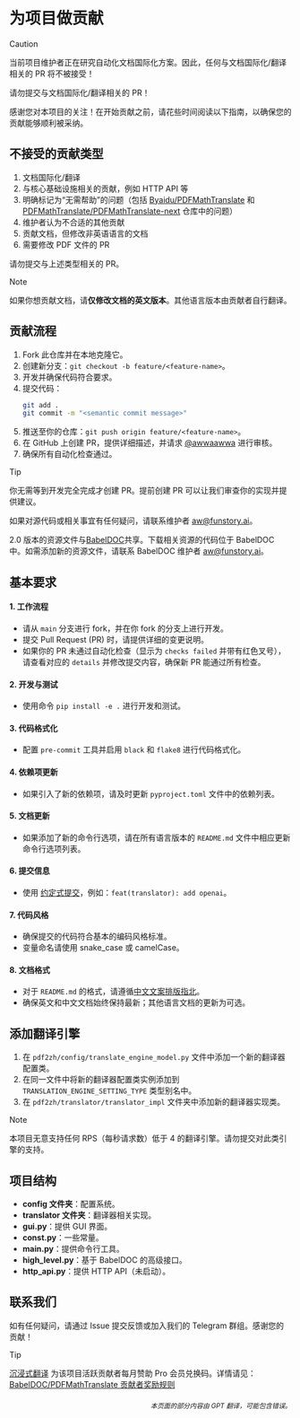# 为项目做贡献

> [!CAUTION]
>
> 当前项目维护者正在研究自动化文档国际化方案。因此，任何与文档国际化/翻译相关的 PR 将不被接受！
>
> 请勿提交与文档国际化/翻译相关的 PR！

感谢您对本项目的关注！在开始贡献之前，请花些时间阅读以下指南，以确保您的贡献能够顺利被采纳。

## 不接受的贡献类型

1. 文档国际化/翻译  
2. 与核心基础设施相关的贡献，例如 HTTP API 等  
3. 明确标记为“无需帮助”的问题（包括 [Byaidu/PDFMathTranslate](Byaidu/PDFMathTranslate) 和 [PDFMathTranslate/PDFMathTranslate-next](PDFMathTranslate/PDFMathTranslate-next) 仓库中的问题）  
4. 维护者认为不合适的其他贡献  
5. 贡献文档，但修改非英语语言的文档  
6. 需要修改 PDF 文件的 PR

请勿提交与上述类型相关的 PR。

> [!NOTE]
>
> 如果你想贡献文档，请**仅修改文档的英文版本**。其他语言版本由贡献者自行翻译。

## 贡献流程

1. Fork 此仓库并在本地克隆它。
2. 创建新分支：`git checkout -b feature/<feature-name>`。
3. 开发并确保代码符合要求。
4. 提交代码：
   ```bash
   git add .
   git commit -m "<semantic commit message>"
   ```
5. 推送至你的仓库：`git push origin feature/<feature-name>`。
6. 在 GitHub 上创建 PR，提供详细描述，并请求 [@awwaawwa](https://github.com/awwaawwa) 进行审核。
7. 确保所有自动化检查通过。

> [!TIP]
>
> 你无需等到开发完全完成才创建 PR。提前创建 PR 可以让我们审查你的实现并提供建议。
>
> 如果对源代码或相关事宜有任何疑问，请联系维护者 aw@funstory.ai。
>
> 2.0 版本的资源文件与[BabelDOC](https://github.com/funstory-ai/BabelDOC)共享。下载相关资源的代码位于 BabelDOC 中。如需添加新的资源文件，请联系 BabelDOC 维护者 aw@funstory.ai。

## 基本要求

<h4 id="sop">1. 工作流程</h4>

   - 请从 `main` 分支进行 fork，并在你 fork 的分支上进行开发。
   - 提交 Pull Request (PR) 时，请提供详细的变更说明。
   - 如果你的 PR 未通过自动化检查（显示为 `checks failed` 并带有红色叉号），请查看对应的 `details` 并修改提交内容，确保新 PR 能通过所有检查。


<h4 id="dev&test">2. 开发与测试</h4>

   - 使用命令 `pip install -e .` 进行开发和测试。


<h4 id="format">3. 代码格式化</h4>

   - 配置 `pre-commit` 工具并启用 `black` 和 `flake8` 进行代码格式化。


<h4 id="requpdate">4. 依赖项更新</h4>

   - 如果引入了新的依赖项，请及时更新 `pyproject.toml` 文件中的依赖列表。


<h4 id="docupdate">5. 文档更新</h4>

   - 如果添加了新的命令行选项，请在所有语言版本的 `README.md` 文件中相应更新命令行选项列表。


<h4 id="commitmsg">6. 提交信息</h4>

   - 使用 [约定式提交](https://www.conventionalcommits.org/en/v1.0.0/)，例如：`feat(translator): add openai`。


<h4 id="codestyle">7. 代码风格</h4>

   - 确保提交的代码符合基本的编码风格标准。
   - 变量命名请使用 snake_case 或 camelCase。


<h4 id="doctypo">8. 文档格式</h4>

   - 对于 `README.md` 的格式，请遵循[中文文案排版指北](https://github.com/sparanoid/chinese-copywriting-guidelines)。
   - 确保英文和中文文档始终保持最新；其他语言文档的更新为可选。

## 添加翻译引擎

1. 在 `pdf2zh/config/translate_engine_model.py` 文件中添加一个新的翻译器配置类。
2. 在同一文件中将新的翻译器配置类实例添加到 `TRANSLATION_ENGINE_SETTING_TYPE` 类型别名中。
3. 在 `pdf2zh/translator/translator_impl` 文件夹中添加新的翻译器实现类。

> [!NOTE]
>
> 本项目无意支持任何 RPS（每秒请求数）低于 4 的翻译引擎。请勿提交对此类引擎的支持。

## 项目结构

- **config 文件夹**：配置系统。
- **translator 文件夹**：翻译器相关实现。
- **gui.py**：提供 GUI 界面。
- **const.py**：一些常量。
- **main.py**：提供命令行工具。
- **high_level.py**：基于 BabelDOC 的高级接口。
- **http_api.py**：提供 HTTP API（未启动）。

## 联系我们

如有任何疑问，请通过 Issue 提交反馈或加入我们的 Telegram 群组。感谢您的贡献！

> [!TIP]
>
> [沉浸式翻译](https://immersivetranslate.com) 为该项目活跃贡献者每月赞助 Pro 会员兑换码。详情请见：[BabelDOC/PDFMathTranslate 贡献者奖励规则](https://funstory-ai.github.io/BabelDOC/CONTRIBUTOR_REWARD/)

<div align="right"> 
<h6><small>本页面的部分内容由 GPT 翻译，可能包含错误。</small></h6>